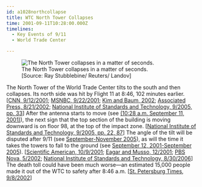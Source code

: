 ```yaml
---
id: a1028northcollapse
title: WTC North Tower Collapses
time: 2001-09-11T10:28:00.000Z
timelines:
  - Key Events of 9/11
  - World Trade Center

---
```


<figure class="image">
  <img alt="The North Tower collapses in a matter of seconds." src="http://cdn.historycommons.org/images/events/350_northtower_collapse2050081722-9460.jpg" />
  <figcaption>The North Tower collapses in a matter of seconds.<br>[Source: Ray Stubblebine/ Reuters/ Landov]</figcaption>
</figure>

The North Tower of the World Trade Center tilts to the south and then collapses. Its north side was hit by Flight 11 at 8:46, 102 minutes earlier. [[CNN, 9/12/2001][1]; [MSNBC, 9/22/2001][2]; [Kim and Baum, 2002][3]; [Associated Press, 8/21/2002][4]; [National Institute of Standards and Technology, 9/2005, pp. 33](http://www.nist.gov/customcf/get_pdf.cfm?pub_id=909017)] After the antenna starts to move (see [(10:28 a.m. September 11, 2001)](/timeline/#a1028antenna)), the next sign that the top section of the building is moving downward is on floor 98, at the top of the impact zone. [[National Institute of Standards and Technology, 9/2005, pp. 22, 87][5]] The angle of the tilt will be disputed after 9/11 (see [September-November 2005](/timeline/#a0905tiltdispute)), as will the time it takes the towers to fall to the ground (see [September 12, 2001-September 2005](/timeline/#a091201collapsetimedispute)). [[Scientific American, 10/9/2001][6]; [Eagar and Musso, 12/2001][7]; [PBS Nova, 5/2002][8]; [National Institute of Standards and Technology, 8/30/2006][9]] The death toll could have been much worse—an estimated 15,000 people made it out of the WTC to safety after 8:46 a.m. [[St. Petersburg Times, 9/8/2002][10]]

[1]: http://www.cnn.com/2001/US/09/11/chronology.attack/
[2]: https://911research.wtc7.net/cache/planes/msnbc092201_eventsof911.html
[3]: https://web.archive.org/web/20030320090510/http://www.mgs.md.gov/esic/publications/download/911pentagon.pdf
[4]: https://web.archive.org/web/20021002112814/http://www.gomemphis.com/mca/america_at_war/article/0,1426,MCA_945_1340414,00.html
[5]: https://ws680.nist.gov/publication/get_pdf.cfm?pub_id=909017
[6]: https://web.archive.org/web/20071026084122/http://www.sciam.com/print_version.cfm?articleID=000B7FEB-A88C-1C75-9B81809EC588EF21
[7]: https://www.tms.org/pubs/journals/JOM/0112/Eagar/Eagar-0112.html
[8]: https://web.archive.org/web/20021020185626/http://www.pbs.org/wgbh/nova/wtc/dyk.html
[9]: https://web.archive.org/web/20060901070319/http://wtc.nist.gov/pubs/factsheets/faqs_8_2006.htm
[10]: https://web.archive.org/web/20020910122627/http://www.sptimes.com/2002/09/08/911/911__45_Questions.shtml
